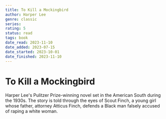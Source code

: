 ```yaml
---
title: To Kill a Mockingbird
author: Harper Lee
genre: classic
series: 
rating: 5
status: read
tags: book
date_read: 2023-11-10
date_added: 2023-07-15
date_started: 2023-10-01
date_finished: 2023-11-10
---
```


# To Kill a Mockingbird

Harper Lee's Pulitzer Prize-winning novel set in the American South during the 1930s. The story is told through the eyes of Scout Finch, a young girl whose father, attorney Atticus Finch, defends a Black man falsely accused of raping a white woman.
